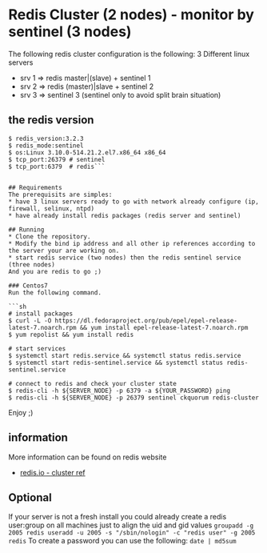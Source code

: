 # Redis Cluster (2 nodes) - monitor by sentinel (3 nodes)
The following redis cluster configuration is the following: 3 Different linux servers

* srv 1 => redis master|(slave) + sentinel 1
* srv 2 => redis (master)|slave + sentinel 2
* srv 3 => sentinel 3 (sentinel only to avoid split brain situation)

## the redis version
```
$ redis_version:3.2.3
$ redis_mode:sentinel
$ os:Linux 3.10.0-514.21.2.el7.x86_64 x86_64
$ tcp_port:26379 # sentinel
$ tcp_port:6379  # redis```


## Requirements
The prerequisits are simples:
* have 3 linux servers ready to go with network already configure (ip, firewall, selinux, ntpd)
* have already install redis packages (redis server and sentinel)

## Running
* Clone the repository.
* Modify the bind ip address and all other ip references according to the server your are working on.
* start redis service (two nodes) then the redis sentinel service (three nodes)
And you are redis to go ;)

### Centos7
Run the following command.

```sh
# install packages
$ curl -L -O https://dl.fedoraproject.org/pub/epel/epel-release-latest-7.noarch.rpm && yum install epel-release-latest-7.noarch.rpm
$ yum repolist && yum install redis

# start services
$ systemctl start redis.service && systemctl status redis.service
$ systemctl start redis-sentinel.service && systemctl status redis-sentinel.service

# connect to redis and check your cluster state
$ redis-cli -h ${SERVER_NODE} -p 6379 -a ${YOUR_PASSWORD} ping
$ redis-cli -h ${SERVER_NODE} -p 26379 sentinel ckquorum redis-cluster
```

Enjoy ;)

## information
More information can be found on redis website
* [redis.io - cluster ref ](https://redis.io/topics/cluster-tutorial)

## Optional
If your server is not a fresh install you could already create a redis user:group on all machines just to align the uid and gid values
`groupadd -g 2005 redis
useradd -u 2005 -s "/sbin/nologin" -c "redis user" -g 2005 redis`
To create a password you can use the following:
`date | md5sum`
